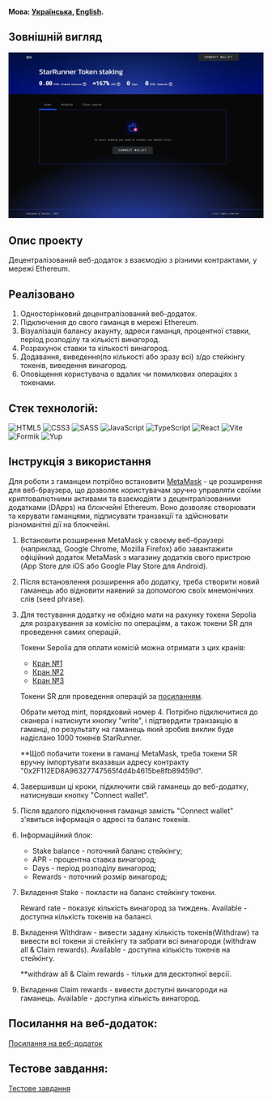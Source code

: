 **Мова: [Українська](README.md), [English](README.en.md).**

## Зовнішній вигляд

![Зовнішній вигляд](./assets/view.jpg)

## Опис проекту

Децентралізований веб-додаток з взаємодію з різними контрактами, у мережі Ethereum.

## Реалізовано

1. Односторінковий децентралізований веб-додаток.
2. Підключення до свого гаманця в мережі Ethereum.
3. Візуалізація балансу акаунту, адреси гаманця, процентної ставки, період розподілу та кількісті винагород.
4. Розрахунок ставки та кількості винагород.
5. Додавання, виведення(по кількості або зразу всі) з/до стейкінгу токенів, виведення винагород.
6. Оповіщення користувача о вдалих чи помилкових операціях з токенами.

## Стек технологій:

![HTML5](https://img.shields.io/badge/HTML5-E34F26?style=for-the-badge&logo=html5&logoColor=white)
![CSS3](https://img.shields.io/badge/CSS3-1572B6?style=for-the-badge&logo=css3&logoColor=white)
![SASS](https://img.shields.io/badge/Sass-CC6699?style=for-the-badge&logo=sass&logoColor=white)
![JavaScript](https://img.shields.io/badge/JavaScript-323330?style=for-the-badge&logo=javascript&logoColor=F7DF1E)
![TypeScript](https://img.shields.io/badge/TypeScript-007ACC?style=for-the-badge&logo=typescript&logoColor=white)
![React](https://img.shields.io/badge/React-20232A?style=for-the-badge&logo=react&logoColor=61DAFB)
![Vite](https://img.shields.io/badge/Vite-000000?style=for-the-badge&logo=vite)
![Formik](https://img.shields.io/badge/Formik-090000?style=for-the-badge)
![Yup](https://img.shields.io/badge/Yup-0BEDD7?style=for-the-badge)

## Інструкція з використання

Для роботи з гаманцем потрібно встановити [MetaMask](https://metamask.io/) - це розширення для веб-браузера, що дозволяє користувачам зручно управляти своїми криптовалютними активами та взаємодіяти з децентралізованими додатками (DApps) на блокчейні Ethereum. Воно дозволяє створювати та керувати гаманцями, підписувати транзакції та здійснювати різноманітні дії на блокчейні.

1. Встановити розширення MetaMask у своєму веб-браузері (наприклад, Google Chrome, Mozilla Firefox) або завантажити офіційний додаток MetaMask з магазину додатків свого пристрою (App Store для iOS або Google Play Store для Android).
2. Після встановлення розширення або додатку, треба створити новий гаманець або відновити наявний за допомогою своїх мнемонічних слів (seed phrase).
3. Для тестування додатку не обхідно мати на рахунку токени Sepolia для розрахування за комісію по операціям, а також токени SR для проведення самих операцій.

   Токени Sepolia для оплати комісій можна отримати з цих кранів:

   - [Кран №1](https://sepoliafaucet.com/)
   - [Кран №2](https://sepolia-faucet.pk910.de/)
   - [Кран №3](https://access.rockx.com/faucet-sepolia)

   Токени SR для проведення операцій за [посиланням](https://sepolia.etherscan.io/address/0x59Ec26901B19fDE7a96f6f7f328f12d8f682CB83#writeContract).

   Обрати метод mint, порядковий номер 4. Потрібно підключитися до сканера і натиснути кнопку "write", і підтвердити транзакцію в гаманці, по результату на гаманець який зробив виклик буде надіслано 1000 токенів StarRunner.

   **Щоб побачити токени в гаманці MetaMask, треба токени SR вручну імпортувати вказавши адресу контракту "0x2F112ED8A96327747565f4d4b4615be8fb89459d".

4. Завершивши ці кроки, підключити свій гаманець до веб-додатку, натиснувши кнопку "Connect wallet".
5. Після вдалого підключення гаманця замість "Connect wallet" з'явиться інформація о адресі та баланс токенів.
6. Інформаційний блок:

    - Stake balance - поточний баланс стейкінгу;
    - APR - процентна ставка винагород;
    - Days - період розподілу винагород;
    - Rewards - поточний розмір винагород;

6. Вкладення Stake - покласти на баланс стейкінгу токени. 

    Reward rate - показує кількість винагород за тиждень.
    Available - доступна кількість токенів на балансі.

7. Вкладення Withdraw - вивести задану кількість токенів(Withdraw) та вивести всі токени зі стейкінгу та забрати всі винагороди (withdraw all & Claim rewards).
    Available - доступна кількість токенів на стейкінгу.

    **withdraw all & Claim rewards - тільки для десктопної версії.

9. Вкладення Claim rewards - вивести доступні винагороди на гаманець.
     Available - доступна кількість винагород.

## Посилання на веб-додаток:

[Посилання на веб-додаток](dexola-camp-webapp.vercel.app)

## Тестове завдання:

[Тестове завдання](https://docs.google.com/document/d/1u2mTxMp7gvY18pqrmpl5kEVDMDOkDtNyVk8uAOHozbE/edit#heading=h.q55m2wxvgm01)
